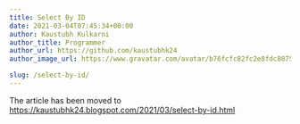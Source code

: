 ```yaml
---
title: Select By ID
date: 2021-03-04T07:45:34+00:00
author: Kaustubh Kulkarni
author_title: Programmer
author_url: https://github.com/kaustubhk24
author_image_url: https://www.gravatar.com/avatar/b76fcfc82fc2e8fdc8075636f1735f61?s=200

slug: /select-by-id/
---
```

The article has been moved to https://kaustubhk24.blogspot.com/2021/03/select-by-id.html